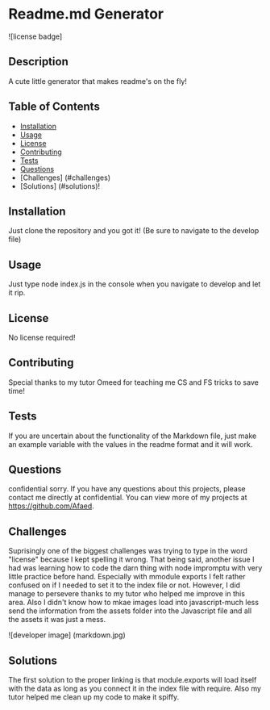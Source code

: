 # Readme.md Generator
  ![license badge] 

  ## Description 
  A cute little generator that makes readme's on the fly!
  ## Table of Contents
  * [Installation](#installation)
  * [Usage](#usage)
  * [License](#license)
  * [Contributing](#contributing)
  * [Tests](#tests)
  * [Questions](#questions)
  * [Challenges] (#challenges)
  * [Solutions] (#solutions)!
  
  ## Installation 

  Just clone the repository and you got it! (Be sure to navigate to the develop file)

  ## Usage 

  Just type node index.js in the console when you navigate to develop and let it rip.

  ## License 

  No license required!

  ## Contributing 

  Special thanks to my tutor Omeed for teaching me CS and FS tricks to save time!

  ## Tests

  If you are uncertain about the functionality of the Markdown file, just make an  example variable with the values in the readme format and it will work.

  ## Questions

  confidential sorry.
  If you have any questions about this projects, please contact me directly at confidential. You can view more of my projects at https://github.com/Afaed.

  ## Challenges

  Suprisingly one of the biggest challenges was trying to type in the word "license" because I kept spelling it wrong. That being said, another issue I had was learning how to code the darn thing with node impromptu with very little practice before hand. Especially with mmodule exports I felt rather confused on if I needed to set it to the index file or not. However, I did manage to persevere thanks to my tutor who helped me improve in this area. Also I didn't know how to mkae images load into javascript-much less send the information from the assets folder into the Javascript file and all the assets it was just a mess.

  ![developer image] (markdown.jpg)

  ## Solutions

  The first solution to the proper linking is that module.exports will load itself with the data as long as you connect it in the index file with require. Also my tutor helped me clean up my code to make it spiffy. 